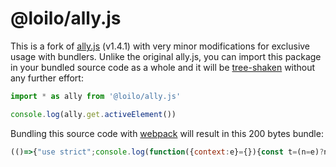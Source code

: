 # @loilo/ally.js

This is a fork of [ally.js](https://allyjs.io/) (v1.4.1) with very minor modifications for exclusive usage with bundlers. Unlike the original ally.js, you can import this package in your bundled source code as a whole and it will be [tree-shaken](https://en.wikipedia.org/wiki/Tree_shaking) without any further effort:

```js
import * as ally from '@loilo/ally.js'

console.log(ally.get.activeElement())
```

Bundling this source code with [webpack](https://webpack.js.org) will result in this 200 bytes bundle:

```js
(()=>{"use strict";console.log(function({context:e}={}){const t=(n=e)?n.nodeType===Node.DOCUMENT_NODE?n:n.ownerDocument||document:document;var n;let o;try{o=t.activeElement}catch(e){}return o&&o.nodeType||(o=t.body||t.documentElement),o}())})();
```
